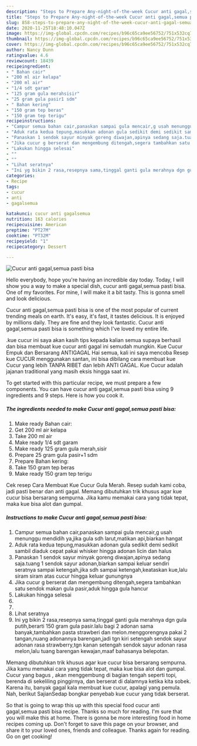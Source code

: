 ```yaml
---
description: "Steps to Prepare Any-night-of-the-week Cucur anti gagal,semua pasti bisa"
title: "Steps to Prepare Any-night-of-the-week Cucur anti gagal,semua pasti bisa"
slug: 858-steps-to-prepare-any-night-of-the-week-cucur-anti-gagal-semua-pasti-bisa
date: 2020-11-25T18:48:10.047Z
image: https://img-global.cpcdn.com/recipes/b96c65ca9ee56752/751x532cq70/cucur-anti-gagalsemua-pasti-bisa-foto-resep-utama.jpg
thumbnail: https://img-global.cpcdn.com/recipes/b96c65ca9ee56752/751x532cq70/cucur-anti-gagalsemua-pasti-bisa-foto-resep-utama.jpg
cover: https://img-global.cpcdn.com/recipes/b96c65ca9ee56752/751x532cq70/cucur-anti-gagalsemua-pasti-bisa-foto-resep-utama.jpg
author: Nancy Dunn
ratingvalue: 4.6
reviewcount: 18439
recipeingredient:
- " Bahan cair"
- "200 ml air kelapa"
- "200 ml air"
- "1/4 sdt garam"
- "125 gram gula merahsisir"
- "25 gram gula pasir1 sdm"
- " Bahan kering"
- "150 gram tep beras"
- "150 gram tep terigu"
recipeinstructions:
- "Campur semua bahan cair,panaskan sampai gula mencair,g usah menunggu mendidih ya,jika gula sdh larut,matikan api,biarkan hangat"
- "Aduk rata kedua tepung,masukkan adonan gula sedikit demi sedikit sambil diaduk cepat pakai whisker hingga adonan licin dan halus"
- "Panaskan 1 sendok sayur minyak goreng diwajan,apinya sedang saja.tuang 1 sendok sayur adonan,biarkan sampai keluar sendiri seratnya sampai ketengah,jika sdh sampai ketengah,keataskan kue,lalu siram siram atas cucur hingga keluar gunungnya"
- "Jika cucur g berserat dan mengembung ditengah,segera tambahkan satu sendok makan gula pasir,aduk hingga gula hancur"
- "Lakukan hingga selesai"
- ""
- ""
- "Lihat seratnya"
- "Ini yg bikin 2 rasa,resepnya sama,tinggal ganti gula merahnya dgn gula putih,berarti 150 gram gula pasir.lalu bagi 2 adonan sama banyak,tambahkan pasta strawberi dan melon.menggorengnya pakai 2 tangan,nuang adonannya barengan,jadi tgn kiri setengah sendok sayur adonan rasa strawberry,tgn kanan setengah sendok sayur adonan rasa melon,lalu tuang barengan kewajan,maaf bahasanya belepotan."
categories:
- Recipe
tags:
- cucur
- anti
- gagalsemua

katakunci: cucur anti gagalsemua 
nutrition: 163 calories
recipecuisine: American
preptime: "PT27M"
cooktime: "PT32M"
recipeyield: "1"
recipecategory: Dessert

---
```



![Cucur anti gagal,semua pasti bisa](https://img-global.cpcdn.com/recipes/b96c65ca9ee56752/751x532cq70/cucur-anti-gagalsemua-pasti-bisa-foto-resep-utama.jpg)

Hello everybody, hope you're having an incredible day today. Today, I will show you a way to make a special dish, cucur anti gagal,semua pasti bisa. One of my favorites. For mine, I will make it a bit tasty. This is gonna smell and look delicious.

Cucur anti gagal,semua pasti bisa is one of the most popular of current trending meals on earth. It's easy, it's fast, it tastes delicious. It is enjoyed by millions daily. They are fine and they look fantastic. Cucur anti gagal,semua pasti bisa is something which I've loved my entire life.

.kue cucur ini saya akan kasih tips kepada kalian semua supaya berhasil dan bisa membuat kue cucur anti gagal ini semudah mungkin. Kue Cucur Empuk dan Bersarang ANTIGAGAL Hai semua, kali ini saya mencoba Resep kue CUCUR menggunakan santan, ini bisa dibilang cara membuat kue Cucur yang lebih TANPA RIBET dan lebih ANTI GAGAL. Kue Cucur adalah jajanan traditional yang masih eksis hingga saat ini.


To get started with this particular recipe, we must prepare a few components. You can have cucur anti gagal,semua pasti bisa using 9 ingredients and 9 steps. Here is how you cook it.

<!--inarticleads1-->

##### The ingredients needed to make Cucur anti gagal,semua pasti bisa:

1. Make ready  Bahan cair:
1. Get 200 ml air kelapa
1. Take 200 ml air
1. Make ready 1/4 sdt garam
1. Make ready 125 gram gula merah,sisir
1. Prepare 25 gram gula pasir+1 sdm
1. Prepare  Bahan kering:
1. Take 150 gram tep beras
1. Make ready 150 gram tep terigu


Cek resep Cara Membuat Kue Cucur Gula Merah. Resep sudah kami coba, jadi pasti benar dan anti gagal. Memang dibutuhkan trik khusus agar kue cucur bisa bersarang sempurna. Jika kamu memakai cara yang tidak tepat, maka kue bisa alot dan gumpal. 

<!--inarticleads2-->

##### Instructions to make Cucur anti gagal,semua pasti bisa:

1. Campur semua bahan cair,panaskan sampai gula mencair,g usah menunggu mendidih ya,jika gula sdh larut,matikan api,biarkan hangat
1. Aduk rata kedua tepung,masukkan adonan gula sedikit demi sedikit sambil diaduk cepat pakai whisker hingga adonan licin dan halus
1. Panaskan 1 sendok sayur minyak goreng diwajan,apinya sedang saja.tuang 1 sendok sayur adonan,biarkan sampai keluar sendiri seratnya sampai ketengah,jika sdh sampai ketengah,keataskan kue,lalu siram siram atas cucur hingga keluar gunungnya
1. Jika cucur g berserat dan mengembung ditengah,segera tambahkan satu sendok makan gula pasir,aduk hingga gula hancur
1. Lakukan hingga selesai
1. 
1. 
1. Lihat seratnya
1. Ini yg bikin 2 rasa,resepnya sama,tinggal ganti gula merahnya dgn gula putih,berarti 150 gram gula pasir.lalu bagi 2 adonan sama banyak,tambahkan pasta strawberi dan melon.menggorengnya pakai 2 tangan,nuang adonannya barengan,jadi tgn kiri setengah sendok sayur adonan rasa strawberry,tgn kanan setengah sendok sayur adonan rasa melon,lalu tuang barengan kewajan,maaf bahasanya belepotan.


Memang dibutuhkan trik khusus agar kue cucur bisa bersarang sempurna. Jika kamu memakai cara yang tidak tepat, maka kue bisa alot dan gumpal. Cucur yang bagus , akan menggembung di bagian tengah seperti topi, berenda di sekeliling pinggirnya, dan berserat di dalamnya ketika kita sobek. Karena itu, banyak gagal kala membuat kue cucur, apalagi yang pemula. Nah, berikut SajianSedap bongkar penyebab kue cucur yang tidak berserat. 

So that is going to wrap this up with this special food cucur anti gagal,semua pasti bisa recipe. Thanks so much for reading. I'm sure that you will make this at home. There is gonna be more interesting food in home recipes coming up. Don't forget to save this page on your browser, and share it to your loved ones, friends and colleague. Thanks again for reading. Go on get cooking!
